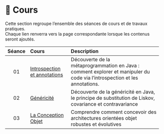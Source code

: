 # 📘 Cours 

Cette section regroupe l’ensemble des séances de cours et de travaux pratiques.  
Chaque lien renverra vers la page correspondante lorsque les contenus seront ajoutés.

| Séance | Cours | Description
|:------:|:-----------------------------------|:-----------------------------------------------------|
| 01 | [Introspection et annotations](01.pdf) | Découverte de la métaprogrammation en Java : comment  explorer et manipuler du code via l’introspection et les annotations. |
| 02 | [Généricité](02.pdf) | Découverte de la généricité en Java, le principe de substitution de Liskov, covariance et contravariance |
| 03 | [La Conception Objet](03.pdf) | Comprendre comment concevoir des architectures orientées objet robustes et évolutives |
